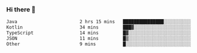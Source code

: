 ### Hi there 👋

<!--START_SECTION:waka-->

```txt
Java                       2 hrs 15 mins   ███████████████░░░░░░░░░░   60.37 %
Kotlin                     34 mins         ███▓░░░░░░░░░░░░░░░░░░░░░   15.32 %
TypeScript                 14 mins         █▓░░░░░░░░░░░░░░░░░░░░░░░   06.44 %
JSON                       11 mins         █▒░░░░░░░░░░░░░░░░░░░░░░░   05.34 %
Other                      9 mins          █░░░░░░░░░░░░░░░░░░░░░░░░   04.12 %
```

<!--END_SECTION:waka-->

<!--
**jerry-shao/jerry-shao** is a ✨ _special_ ✨ repository because its `README.md` (this file) appears on your GitHub profile.

Here are some ideas to get you started:

- 🔭 I’m currently working on ...
- 🌱 I’m currently learning ...
- 👯 I’m looking to collaborate on ...
- 🤔 I’m looking for help with ...
- 💬 Ask me about ...
- 📫 How to reach me: ...
- 😄 Pronouns: ...
- ⚡ Fun fact: ...
-->
